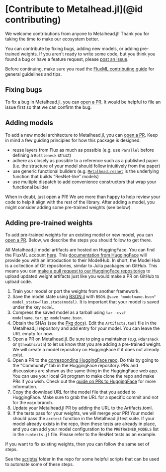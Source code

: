 # [Contribute to Metalhead.jl](@id contributing)

We welcome contributions from anyone to Metalhead.jl! Thank you for taking the time to make our ecosystem better.

You can contribute by fixing bugs, adding new models, or adding pre-trained weights. If you aren't ready to write some code, but you think you found a bug or have a feature request, please [post an issue](https://github.com/FluxML/Metalhead.jl/issues/new/choose).

Before continuing, make sure you read the [FluxML contributing guide](https://github.com/FluxML/Flux.jl/blob/master/CONTRIBUTING.md) for general guidelines and tips.

## Fixing bugs

To fix a bug in Metalhead.jl, you can [open a PR](https://github.com/FluxML/Metalhead.jl/pulls). It would be helpful to file an issue first so that we can confirm the bug.

## Adding models

To add a new model architecture to Metalhead.jl, you can [open a PR](https://github.com/FluxML/Metalhead.jl/pulls). Keep in mind a few guiding principles for how this package is designed:

- reuse layers from Flux as much as possible (e.g. use `Parallel` before defining a `Bottleneck` struct)
- adhere as closely as possible to a reference such as a published paper (i.e. the structure of your model should follow intuitively from the paper)
- use generic functional builders (e.g. [`Metalhead.resnet`](@ref) is the underlying function that builds "ResNet-like" models)
- use multiple dispatch to add convenience constructors that wrap your functional builder

When in doubt, just open a PR! We are more than happy to help review your code to help it align with the rest of the library. After adding a model, you might consider adding some pre-trained weights (see below).

## Adding pre-trained weights

To add pre-trained weights for an existing model or new model, you can [open a PR](https://github.com/FluxML/Metalhead.jl/pulls). Below, we describe the steps you should follow to get there.

All Metalhead.jl model artifacts are hosted on HuggingFace. You can find the FluxML account [here](https://huggingface.co/FluxML). This [documentation from HuggingFace](https://huggingface.co/docs/hub/models) will provide you with an introduction to their ModelHub. In short, the Model Hub is a collection of Git repositories, similar to Julia packages on GitHub. This means you can [make a pull request to our HuggingFace repositories](https://huggingface.co/docs/hub/repositories-pull-requests-discussions) to upload updated weight artifacts just like you would make a PR on GitHub to upload code.

1. Train your model or port the weights from another framework.
2. Save the model state using [BSON.jl](https://github.com/JuliaIO/BSON.jl) with `BSON.@save "modelname.bson" model_state=Flux.state(model)`. It is important that your model is saved under the key `model`.
3. Compress the saved model as a tarball using `tar -cvzf modelname.tar.gz modelname.bson`.
4. Obtain the SHAs (see the [Pkg docs](https://pkgdocs.julialang.org/v1/artifacts/#Basic-Usage)). Edit the `Artifacts.toml` file in the Metalhead.jl repository and add entry for your model. You can leave the URL empty for now.
5. Open a PR on Metalhead.jl. Be sure to ping a maintainer (e.g. `@darsnack` or `@theabhirath`) to let us know that you are adding a pre-trained weight. We will create a model repository on HuggingFace if it does not already exist.
6. Open a PR to the [corresponding HuggingFace repo](https://huggingface.co/FluxML). Do this by going to the "Community" tab in the HuggingFace repository. PRs and discussions are shown as the same thing in the HuggingFace web app. You can use your local Git program to make clone the repo and make PRs if you wish. Check out the [guide on PRs to HuggingFace](https://huggingface.co/docs/hub/repositories-pull-requests-discussions) for more information.
7. Copy the download URL for the model file that you added to HuggingFace. Make sure to grab the URL for a specific commit and not for the `main` branch.
8. Update your Metalhead.jl PR by adding the URL to the Artifacts.toml.
9. If the tests pass for your weights, we will merge your PR! Your model should pass the `acctest` function in the Metalhead.jl test suite. If your model already exists in the repo, then these tests are already in place, and you can add your model configuration to the `PRETRAINED_MODELS` list in the `runtests.jl` file. Please refer to the ResNet tests as an example.

If you want to fix existing weights, then you can follow the same set of steps.

See the [scripts/](https://github.com/FluxML/Metalhead.jl/tree/master/scripts) folder in the repo for some helpful scripts that can be used to automate some of these steps.
